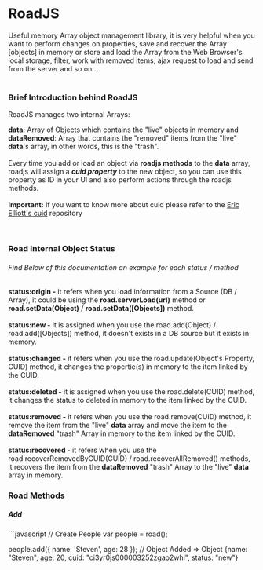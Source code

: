 RoadJS
======

Useful memory Array object management library, it is very helpful when you want to perform changes on properties, save and recover the Array [objects] in memory or store and load the Array from the Web Browser's local storage, filter, work with removed items, ajax request to load and send from the server and so on...
<br/><br/>

<h3>Brief Introduction behind RoadJS</h3>
RoadJS manages two internal Arrays:

<strong>data</strong>: Array of Objects which contains the "live" objects in memory and <br />
<strong>dataRemoved</strong>: Array that contains the "removed" items from the "live" <strong>data</strong>'s array, in other words, this is the "trash".
<br /><br />
Every time you add or load an object via <strong>roadjs methods</strong> to the <strong>data</strong> array, roadjs will assign a <strong><i>cuid property</i></strong> to the new object, so you can use this property as ID in your UI and also perform actions through the roadjs methods. 
<br /><br />
<strong>Important:</strong> If you want to know more about cuid please refer to the <a href='https://github.com/ericelliott/cuid'>Eric Elliott's cuid</a> repository

<br />
<h3>Road Internal Object Status</h3>
<h6>Find Below of this documentation an example for each status / method</h6>
<strong>status:origin -</strong> it refers when you load information from a Source (DB / Array), it could be using the <strong>road.serverLoad(url)</strong> method or <strong>road.setData(Object)</strong> / <strong>road.setData([Objects])</strong> method.
<br /><br />
<strong>status:new -</strong> it is assigned when you use the road.add(Object) / road.add([Objects]) method, it doesn't exists in a DB source but it exists in memory.
<br /><br />
<strong>status:changed -</strong> it refers when you use the road.update(Object's Property, CUID) method, it changes the propertie(s) in memory to the item linked by the CUID.
<br /><br />
<strong>status:deleted -</strong> it is assigned when you use the road.delete(CUID) method, it changes the status to deleted in memory to the item linked by the CUID.
<br /><br />
<strong>status:removed -</strong> it refers when you use the road.remove(CUID) method, it remove the item from the "live" <strong>data</strong> array and move the item to the <strong>dataRemoved</strong> "trash" Array in memory to the item linked by the CUID.
<br /><br />
<strong>status:recovered -</strong> it refers when you use the road.recoverRemovedByCUID(CUID) / road.recoverAllRemoved() methods, it recovers the item from the <strong>dataRemoved</strong> "trash" Array to the "live" <strong>data</strong> array in memory.

<br />
<h3>Road Methods</h3>

<h5>Add</h5>
```javascript
// Create People
var people = road();

people.add({ name: 'Steven', age: 28 });
// Object Added => Object {name: "Steven", age: 20, cuid: "ci3yr0js000003252zgao2whl", status: "new"}
```
